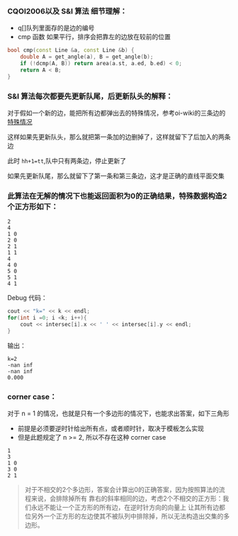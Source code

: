 ### CQOI2006以及 S&I 算法 细节理解：

- q[]队列里面存的是边的编号
- cmp 函数 如果平行，排序会把靠左的边放在较前的位置

```cpp
bool cmp(const Line &a, const Line &b) {
    double A = get_angle(a), B = get_angle(b);
    if (!dcmp(A, B)) return area(a.st, a.ed, b.ed) < 0;
    return A < B;
}
```

### S&I 算法每次都要先更新队尾，后更新队头的解释：

对于假如一个新的边，能把所有边都弹出去的特殊情况，参考oi-wiki的三条边的[特殊情况](https://oi-wiki.org/geometry/half-plane/#_7)

这样如果先更新队头，那么就把第一条加的边删掉了，这样就留下了后加入的两条边

此时 `hh+1=tt`,队中只有两条边，停止更新了

如果先更新队尾，那么就留下了第一条和第三条边，这才是正确的直线平面交集


### 此算法在无解的情况下也能返回面积为0的正确结果，特殊数据构造2个正方形如下：
```
2
4
1 0
2 0
2 1
1 1
4
4 0
5 0
5 1
4 1
```
Debug 代码：
```cpp
cout << "k=" << k << endl;
for(int i =0; i <k; i++){
    cout << intersec[i].x << ' ' << intersec[i].y << endl;
}
```
输出：
```
k=2
-nan inf
-nan inf
0.000
```

### corner case：
对于 n = 1 的情况，也就是只有一个多边形的情况下，也能求出答案，如下三角形
- 前提是必须要逆时针给出所有点，或者顺时针，取决于模板怎么实现
- 但是此题规定了 n >= 2, 所以不存在这种 corner case
```
1
3
1 0
3 0
2 1
```

>对于不相交的2个多边形，答案会计算出0的正确答案，因为按照算法的流程来说，会排除掉所有
靠右的斜率相同的边，考虑2个不相交的正方形：我们永远不能让一个正方形的所有边，在逆时针方向的向量上
让其所有边都位另外一个正方形的左边使其不被队列中排除掉，所以无法构造出交集的多边形。